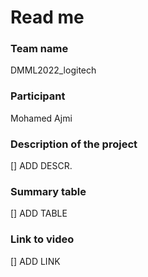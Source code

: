 # Read me

### Team name
DMML2022_logitech

### Participant
Mohamed Ajmi

### Description of the project
[] ADD DESCR.

### Summary table
[] ADD TABLE

### Link to video
[] ADD LINK



